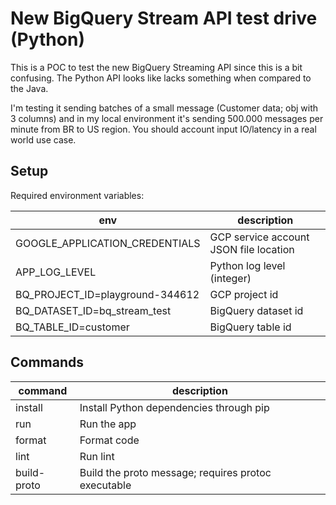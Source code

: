 # New BigQuery Stream API test drive (Python)

This is a POC to test the new BigQuery Streaming API since this is a bit confusing. The Python API looks like lacks something when compared to the Java.

I'm testing it sending batches of a small message (Customer data; obj with 3 columns) and in my local environment it's sending 500.000 messages per minute from BR to US region. You should account input IO/latency in a real world use case.

## Setup

Required environment variables:

| env | description |
| - | - |
| GOOGLE_APPLICATION_CREDENTIALS | GCP service account JSON file location |
| APP_LOG_LEVEL | Python log level (integer) |
| BQ_PROJECT_ID=playground-344612 | GCP project id |
| BQ_DATASET_ID=bq_stream_test | BigQuery dataset id |
| BQ_TABLE_ID=customer | BigQuery table id |

## Commands

| command | description |
| - | - |
| install | Install Python dependencies through pip |
| run | Run the app |
| format | Format code |
| lint | Run lint |
| build-proto | Build the proto message; requires protoc executable |